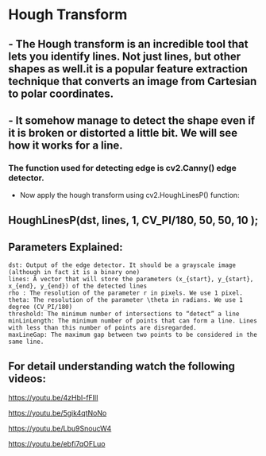 # **Hough Transform**

## - The Hough transform is an incredible tool that lets you identify lines. Not just lines, but other shapes as well.it is a popular feature extraction technique that converts an image from Cartesian to polar coordinates.

## - It somehow manage to detect the shape even if it is broken or distorted a little bit. We will see how it works for a line.

### The function used for detecting edge is cv2.Canny() edge detector.

- Now apply the hough transform using cv2.HoughLinesP() function:

## HoughLinesP(dst, lines, 1, CV_PI/180, 50, 50, 10 );

## Parameters Explained:


    dst: Output of the edge detector. It should be a grayscale image (although in fact it is a binary one)
    lines: A vector that will store the parameters (x_{start}, y_{start}, x_{end}, y_{end}) of the detected lines
    rho : The resolution of the parameter r in pixels. We use 1 pixel.
    theta: The resolution of the parameter \theta in radians. We use 1 degree (CV_PI/180)
    threshold: The minimum number of intersections to “detect” a line
    minLinLength: The minimum number of points that can form a line. Lines with less than this number of points are disregarded.
    maxLineGap: The maximum gap between two points to be considered in the same line.



## For detail understanding watch the following videos:

https://youtu.be/4zHbI-fFIlI

https://youtu.be/5gik4qtNoNo

https://youtu.be/Lbu9SnoucW4

https://youtu.be/ebfi7qOFLuo

